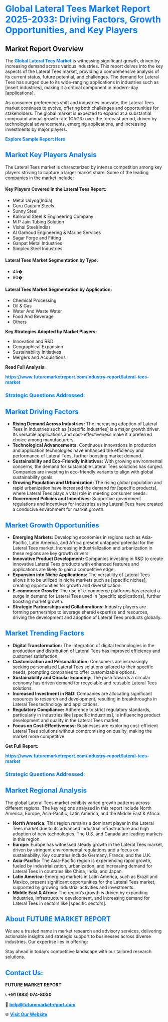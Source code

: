 <h1 style="color: #007BFF;">Global Lateral Tees Market Report 2025-2033: Driving Factors, Growth Opportunities, and Key Players</h1>

<section id="overview">
<h2>Market Report Overview</h2>
<p>The <a href="https://www.futuremarketreport.com/industry-report/lateral-tees-market" style="color: #007BFF; text-decoration: none;"><strong>Global Lateral Tees Market</strong></a> is witnessing significant growth, driven by increasing demand across various industries. This report delves into the key aspects of the Lateral Tees market, providing a comprehensive analysis of its current status, future potential, and challenges. The demand for Lateral Tees has surged due to its wide-ranging applications in industries such as [insert industries], making it a critical component in modern-day [applications].</p>
<p>As consumer preferences shift and industries innovate, the Lateral Tees market continues to evolve, offering both challenges and opportunities for stakeholders. The global market is expected to expand at a substantial compound annual growth rate (CAGR) over the forecast period, driven by technological advancements, emerging applications, and increasing investments by major players.</p>
</section>

<section id="overview">
<p><a href="https://www.futuremarketreport.com/request-sample/reportId=52349" style="color: #007BFF; text-decoration: none;"><strong>Explore Sample Report Here</strong></a></p>
</section>

<section id="key-players">
<h2 style="color: #007BFF;">Market Key Players Analysis</h2>
<p>The Lateral Tees market is characterized by intense competition among key players striving to capture a larger market share. Some of the leading companies in the market include:</p>
<h4>Key Players Covered in the Lateral Tees Report:</h4>
<ul><li>Metal Udyog(India)</li><li>Guru Gautam Steels</li><li>Sunny Steel</li><li>Kalikund Steel &amp; Engineering Company</li><li>M P Jain Tubing Solution</li><li>Vishal Steel(India)</li><li>Al Garhoud Engineering &amp; Marine Services</li><li>Sagar Forge and Fitting</li><li>Ganpat Metal Industries</li><li>Simplex Steel Industries</li></ul>
<h4>Lateral Tees Market Segmentation by Type:</h4>
<ul><li>45�</li><li>90�</li></ul>

<h4>Lateral Tees Market Segmentation by Application:</h4>
<ul><li>Chemical Processing</li><li>Oil &amp; Gas</li><li>Water And Waste Water</li><li>Food And Beverage</li><li>Others</li></ul>
<p><strong>Key Strategies Adopted by Market Players:</strong></p>
<ul>
<li>Innovation and R&D</li>
<li>Geographical Expansion</li>
<li>Sustainability Initiatives</li>
<li>Mergers and Acquisitions</li>
</ul>
</section>

<section>
<p><strong>Read Full Analysis: </strong></p><a href="https://www.futuremarketreport.com/industry-report/lateral-tees-market" style="color: #007BFF; text-decoration: none;"><strong>https://www.futuremarketreport.com/industry-report/lateral-tees-market</strong></a>
<h3 style="color: #007BFF;">Strategic Questions Addressed:</h3>
</section>

<section id="driving-factors">
<h2 style="color: #007BFF;">Market Driving Factors</h2>
<ul>
<li><strong>Rising Demand Across Industries:</strong> The increasing adoption of Lateral Tees in industries such as [specific industries] is a major growth driver. Its versatile applications and cost-effectiveness make it a preferred choice among manufacturers.</li>
<li><strong>Technological Advancements:</strong> Continuous innovations in production and application technologies have enhanced the efficiency and performance of Lateral Tees, further boosting market demand.</li>
<li><strong>Sustainability and Eco-Friendly Initiatives:</strong> With growing environmental concerns, the demand for sustainable Lateral Tees solutions has surged. Companies are investing in eco-friendly variants to align with global sustainability goals.</li>
<li><strong>Growing Population and Urbanization:</strong> The rising global population and rapid urbanization have increased the demand for [specific products], where Lateral Tees plays a vital role in meeting consumer needs.</li>
<li><strong>Government Policies and Incentives:</strong> Supportive government regulations and incentives for industries using Lateral Tees have created a conducive environment for market growth.</li>
</ul>
</section>

<section id="growth-opportunities">
<h2 style="color: #007BFF;">Market Growth Opportunities</h2>
<ul>
<li><strong>Emerging Markets:</strong> Developing economies in regions such as Asia-Pacific, Latin America, and Africa present untapped potential for the Lateral Tees market. Increasing industrialization and urbanization in these regions are key growth drivers.</li>
<li><strong>Innovative Product Development:</strong> Companies investing in R&D to create innovative Lateral Tees products with enhanced features and applications are likely to gain a competitive edge.</li>
<li><strong>Expansion into Niche Applications:</strong> The versatility of Lateral Tees allows it to be utilized in niche markets such as [specific niches], creating opportunities for growth and diversification.</li>
<li><strong>E-commerce Growth:</strong> The rise of e-commerce platforms has created a surge in demand for Lateral Tees used in [specific applications], further boosting market growth.</li>
<li><strong>Strategic Partnerships and Collaborations:</strong> Industry players are forming partnerships to leverage shared expertise and resources, driving the development and adoption of Lateral Tees products globally.</li>
</ul>
</section>

<section id="trending-factors">
<h2 style="color: #007BFF;">Market Trending Factors</h2>
<ul>
<li><strong>Digital Transformation:</strong> The integration of digital technologies in the production and distribution of Lateral Tees has improved efficiency and customer satisfaction.</li>
<li><strong>Customization and Personalization:</strong> Consumers are increasingly seeking personalized Lateral Tees solutions tailored to their specific needs, prompting companies to offer customizable options.</li>
<li><strong>Sustainability and Circular Economy:</strong> The push towards a circular economy has driven demand for recyclable and reusable Lateral Tees solutions.</li>
<li><strong>Increased Investment in R&D:</strong> Companies are allocating significant resources to research and development, resulting in breakthroughs in Lateral Tees technology and applications.</li>
<li><strong>Regulatory Compliance:</strong> Adherence to strict regulatory standards, particularly in industries like [specific industries], is influencing product development and quality in the Lateral Tees market.</li>
<li><strong>Focus on Cost-Effectiveness:</strong> Businesses are exploring cost-efficient Lateral Tees solutions without compromising on quality, making the market more competitive.</li>
</ul>
</section>

<section>
<p><strong>Get Full Report: </strong></p><a href="https://www.futuremarketreport.com/industry-report/lateral-tees-market" style="color: #007BFF; text-decoration: none;"><strong>https://www.futuremarketreport.com/industry-report/lateral-tees-market</strong></a>
<h3 style="color: #007BFF;">Strategic Questions Addressed:</h3>
</section>


<section id="regional-analysis">
<h2 style="color: #007BFF;">Market Regional Analysis</h2>
<p>The global Lateral Tees market exhibits varied growth patterns across different regions. The key regions analyzed in this report include North America, Europe, Asia-Pacific, Latin America, and the Middle East & Africa:</p>
<ul>
<li><strong>North America:</strong> This region remains a dominant player in the Lateral Tees market due to its advanced industrial infrastructure and high adoption of new technologies. The U.S. and Canada are leading markets in this region.</li>
<li><strong>Europe:</strong> Europe has witnessed steady growth in the Lateral Tees market, driven by stringent environmental regulations and a focus on sustainability. Key countries include Germany, France, and the U.K.</li>
<li><strong>Asia-Pacific:</strong> The Asia-Pacific region is experiencing rapid growth, fueled by industrialization, urbanization, and increasing demand for Lateral Tees in countries like China, India, and Japan.</li>
<li><strong>Latin America:</strong> Emerging markets in Latin America, such as Brazil and Mexico, present significant opportunities for the Lateral Tees market, supported by growing industrial activities and investments.</li>
<li><strong>Middle East & Africa:</strong> The region’s growth is driven by expanding industries, infrastructure development, and increasing demand for Lateral Tees in sectors like [specific sectors].</li>
</ul>
</section>

<footer>
<h2 style="color: #007BFF;">About FUTURE MARKET REPORT</h2>
<p>We are a trusted name in market research and advisory services, delivering actionable insights and strategic support to businesses across diverse industries. Our expertise lies in offering:</p>

<p>Stay ahead in today’s competitive landscape with our tailored research solutions.</p>

<h2 style="color: #007BFF;">Contact Us:</h2>
<p><strong>FUTURE MARKET REPORT</strong></p>
<p>📞 <strong>+91 (883) 074-8030</strong></p>
<p>📧 <strong><a href="mailto:help@futuremarketreport.com" style="color: #007BFF;">help@futuremarketreport.com</a></strong></p>
<p>🌐 <strong><a href="https://www.futuremarketreport.com/" style="color: #007BFF;">Visit Our Website</a></strong></p>
</footer>